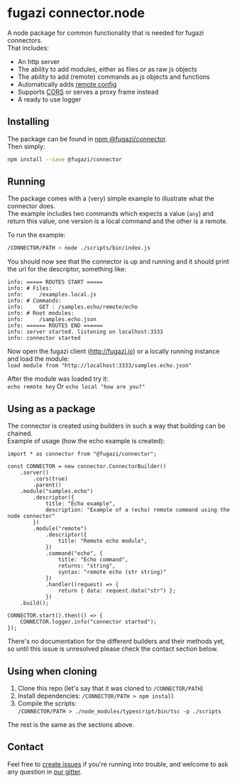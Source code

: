 # fugazi connector.node

A node package for common functionality that is needed for fugazi connectors.  
That includes:

* An http server
* The ability to add modules, either as files or as raw js objects
* The ability to add (remote) commands as js objects and functions
* Automatically adds [remote config](https://github.com/fugazi-io/webclient/blob/master/docs/components/modules.md#remote-module)
* Supports [CORS](https://developer.mozilla.org/en-US/docs/Web/HTTP/Access_control_CORS) or serves a proxy frame instead
* A ready to use logger

## Installing
The package can be found in [npm @fugazi/connector](https://www.npmjs.com/package/@fugazi/connector).  
Then simply:
```bash
npm install --save @fugazi/connector
```

## Running
The package comes with a (very) simple example to illustrate what the connector does.  
The example includes two commands which expects a value (`any`) and return this value, one version is a local command and 
  the other is a remote.

To run the example:
```bash
/CONNECTOR/PATH > node ./scripts/bin/index.js
```

You should now see that the connector is up and running and it should print the url for the descriptor, something like:
```
info: ===== ROUTES START =====
info: # Files:
info:     /examples.local.js
info: # Commands:
info:     GET : /samples.echo/remote/echo
info: # Root modules:
info:     /samples.echo.json
info: ====== ROUTES END ======
info: server started. listening on localhost:3333
info: connector started
```

Now open the fugazi client (http://fugazi.io) or a locally running instance and load the module:  
`load module from "http://localhost:3333/samples.echo.json"`

After the module was loaded try it:  
`echo remote hey`
Or 
`echo local "how are you?"`

## Using as a package
The connector is created using builders in such a way that building can be chained.  
Example of usage (how the echo example is created):
```
import * as connector from "@fugazi/connector";

const CONNECTOR = new connector.ConnectorBuilder()
	.server()
		.cors(true)
		.parent()
	.module("samples.echo")
		.descriptor({
			title: "Echo example",
			description: "Example of a (echo) remote command using the node connector"
		})
		.module("remote")
			.descriptor({
				title: "Remote echo module",
			})
			.command("echo", {
				title: "Echo command",
				returns: "string",
				syntax: "remote echo (str string)"
			})
			.handler((request) => {
				return { data: request.data("str") };
			})
	.build();

CONNECTOR.start().then(() => {
	CONNECTOR.logger.info("connector started");
});
```

There's no documentation for the different builders and their methods yet, so until this issue is unresolved please check the 
contact section below.

## Using when cloning
1. Clone this repo (let's say that it was cloned to `/CONNECTOR/PATH`)
2. Install dependencies: `/CONNECTOR/PATH > npm install`
3. Compile the scripts:  
`/CONNECTOR/PATH > ./node_modules/typescript/bin/tsc -p ./scripts`

The rest is the same as the sections above.

## Contact
Feel free to [create issues](https://github.com/fugazi-io/connector.node/issues) if you're running into trouble, 
and welcome to ask any question in [our gitter](https://gitter.im/fugazi-io/Lobby).